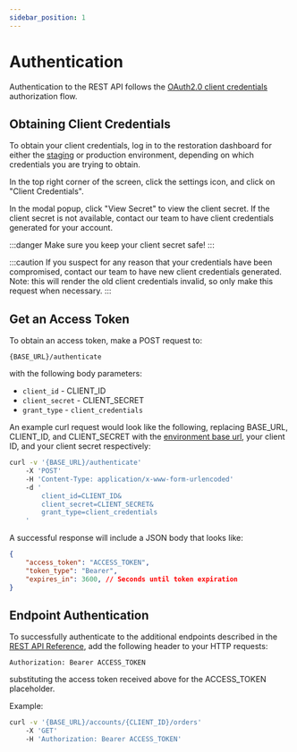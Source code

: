 ```yaml
---
sidebar_position: 1
---
```


# Authentication

Authentication to the REST API follows the [OAuth2.0 client credentials](https://www.oauth.com/oauth2-servers/access-tokens/client-credentials/) authorization flow.

## Obtaining Client Credentials

To obtain your client credentials, log in to the restoration dashboard for either the [staging](https://restoration-dashboard-staging.herokuapp.com) or production environment, depending on which credentials you are trying to obtain.

In the top right corner of the screen, click the settings <i className="bi bi-gear"></i> icon, and click on "Client Credentials".

In the modal popup, click "View Secret" to view the client secret. If the client secret is not available, contact our team to have client credentials generated for your account.

:::danger
Make sure you keep your client secret safe!
:::

:::caution
If you suspect for any reason that your credentials have been compromised, contact our team to have new client credentials generated. Note: this will render the old client credentials invalid, so only make this request when necessary.
:::

## Get an Access Token

To obtain an access token, make a POST request to:

`{BASE_URL}/authenticate`

with the following body parameters:

- `client_id` - CLIENT_ID
- `client_secret` - CLIENT_SECRET
- `grant_type` - `client_credentials`

An example curl request would look like the following, replacing BASE_URL, CLIENT_ID, and CLIENT_SECRET with the [environment base url](/docs/getting-started#api-environments), your client ID, and your client secret respectively:

```bash
curl -v '{BASE_URL}/authenticate'
    -X 'POST'
    -H 'Content-Type: application/x-www-form-urlencoded'
    -d '
        client_id=CLIENT_ID&
        client_secret=CLIENT_SECRET&
        grant_type=client_credentials
    '
```

A successful response will include a JSON body that looks like:

```json
{
    "access_token": "ACCESS_TOKEN",
    "token_type": "Bearer",
    "expires_in": 3600, // Seconds until token expiration
}
```

## Endpoint Authentication

To successfully authenticate to the additional endpoints described in the [REST API Reference](/docs/category/rest-api-reference), add the following header to your HTTP requests:

`Authorization: Bearer ACCESS_TOKEN`

substituting the access token received above for the ACCESS_TOKEN placeholder.

Example:

```bash
curl -v '{BASE_URL}/accounts/{CLIENT_ID}/orders'
    -X 'GET'
    -H 'Authorization: Bearer ACCESS_TOKEN'
```